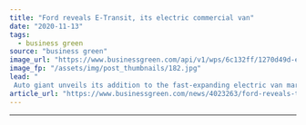 ```yaml
---
title: "Ford reveals E-Transit, its electric commercial van"
date: "2020-11-13"
tags: 
  - business green
source: "business green"
image_url: "https://www.businessgreen.com/api/v1/wps/6c132ff/1270d49d-edba-4eb6-8093-5282f3a593c0/1/All-New-Ford-E-Transit-01-1-185x114.jpg"
image_fp: "/assets/img/post_thumbnails/182.jpg"
lead: "
 Auto giant unveils its addition to the fast-expanding electric van market ..."
article_url: "https://www.businessgreen.com/news/4023263/ford-reveals-transit-electric-commercial-van"
---
```


---
